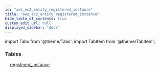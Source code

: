 ```yaml
---
id: "aws_ec2_entity_registered_instance"
title: "aws_ec2_entity_registered_instance"
hide_table_of_contents: true
custom_edit_url: null
displayed_sidebar: "docs"
---
```


import Tabs from '@theme/Tabs';
import TabItem from '@theme/TabItem';

<Tabs queryString="view">
  <TabItem value="components" label="Components" default>

### Tables

    [registered_instance](../../aws/tables/aws_ec2_entity_registered_instance.RegisteredInstance)

</TabItem>
  <TabItem value="code-examples" label="Code examples">

</TabItem>
</Tabs>
